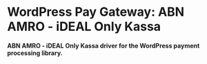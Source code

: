 # WordPress Pay Gateway: ABN AMRO - iDEAL Only Kassa

**ABN AMRO - iDEAL Only Kassa driver for the WordPress payment processing library.**
